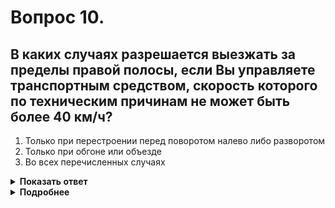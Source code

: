 # Вопрос 10.

## В каких случаях разрешается выезжать за пределы правой полосы, если Вы управляете транспортным средством, скорость которого по техническим причинам не может быть более 40 км/ч?

1. Только при перестроении перед поворотом налево либо разворотом
2. Только при обгоне или объезде
3. Во всех перечисленных случаях

<details>
<summary><b>Показать ответ</b></summary>
Правильный ответ: 3
</details>
<details>
<summary><b>Подробнее</b></summary>
Транспортные средства, скорость движения которых не должна превышать 40 км/ч или которые по техническим причинам не могут развивать такую скорость, должны двигаться по крайней правой полосе, кроме случаев объезда, обгона или перестроения перед поворотом налево, разворотом или остановкой в разрешенных случаях на левой стороне дороги.
Правильный ответ – во всех перечисленных случаях.
(Пункт 9.5 ПДД)
</details>